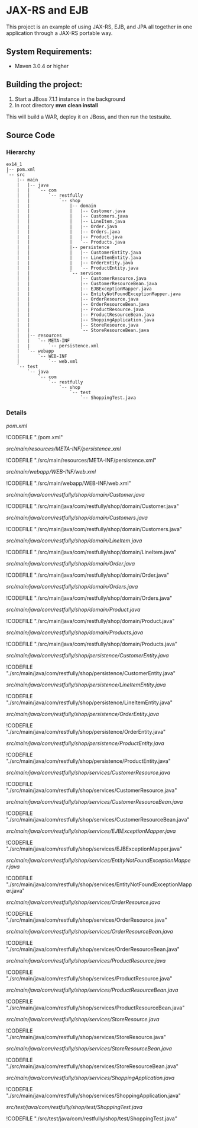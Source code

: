 # JAX-RS and EJB


<!-- toc -->


This project is an example of using JAX-RS, EJB, and JPA all together in one application through a JAX-RS
portable way.


## System Requirements:

- Maven 3.0.4 or higher


## Building the project:

1. Start a JBoss 7.1.1 instance in the background
2. In root directory  **mvn clean install**

This will build a WAR, deploy it on JBoss, and then run the testsuite.







## Source Code


### Hierarchy
```
ex14_1
|-- pom.xml
`-- src
    |-- main
    |   |-- java
    |   |   `-- com
    |   |       `-- restfully
    |   |           `-- shop
    |   |               |-- domain
    |   |               |   |-- Customer.java
    |   |               |   |-- Customers.java
    |   |               |   |-- LineItem.java
    |   |               |   |-- Order.java
    |   |               |   |-- Orders.java
    |   |               |   |-- Product.java
    |   |               |   `-- Products.java
    |   |               |-- persistence
    |   |               |   |-- CustomerEntity.java
    |   |               |   |-- LineItemEntity.java
    |   |               |   |-- OrderEntity.java
    |   |               |   `-- ProductEntity.java
    |   |               `-- services
    |   |                   |-- CustomerResource.java
    |   |                   |-- CustomerResourceBean.java
    |   |                   |-- EJBExceptionMapper.java
    |   |                   |-- EntityNotFoundExceptionMapper.java
    |   |                   |-- OrderResource.java
    |   |                   |-- OrderResourceBean.java
    |   |                   |-- ProductResource.java
    |   |                   |-- ProductResourceBean.java
    |   |                   |-- ShoppingApplication.java
    |   |                   |-- StoreResource.java
    |   |                   `-- StoreResourceBean.java
    |   |-- resources
    |   |   `-- META-INF
    |   |       `-- persistence.xml
    |   `-- webapp
    |       `-- WEB-INF
    |           `-- web.xml
    `-- test
        `-- java
            `-- com
                `-- restfully
                    `-- shop
                        `-- test
                            `-- ShoppingTest.java
```


### Details


*pom.xml*

!CODEFILE "./pom.xml"


*src/main/resources/META-INF/persistence.xml*

!CODEFILE "./src/main/resources/META-INF/persistence.xml"


*src/main/webapp/WEB-INF/web.xml*

!CODEFILE "./src/main/webapp/WEB-INF/web.xml"


*src/main/java/com/restfully/shop/domain/Customer.java*

!CODEFILE "./src/main/java/com/restfully/shop/domain/Customer.java"


*src/main/java/com/restfully/shop/domain/Customers.java*

!CODEFILE "./src/main/java/com/restfully/shop/domain/Customers.java"



*src/main/java/com/restfully/shop/domain/LineItem.java*

!CODEFILE "./src/main/java/com/restfully/shop/domain/LineItem.java"


*src/main/java/com/restfully/shop/domain/Order.java*

!CODEFILE "./src/main/java/com/restfully/shop/domain/Order.java"


*src/main/java/com/restfully/shop/domain/Orders.java*

!CODEFILE "./src/main/java/com/restfully/shop/domain/Orders.java"


*src/main/java/com/restfully/shop/domain/Product.java*

!CODEFILE "./src/main/java/com/restfully/shop/domain/Product.java"


*src/main/java/com/restfully/shop/domain/Products.java*

!CODEFILE "./src/main/java/com/restfully/shop/domain/Products.java"


*src/main/java/com/restfully/shop/persistence/CustomerEntity.java*

!CODEFILE "./src/main/java/com/restfully/shop/persistence/CustomerEntity.java"


*src/main/java/com/restfully/shop/persistence/LineItemEntity.java*

!CODEFILE "./src/main/java/com/restfully/shop/persistence/LineItemEntity.java"


*src/main/java/com/restfully/shop/persistence/OrderEntity.java*

!CODEFILE "./src/main/java/com/restfully/shop/persistence/OrderEntity.java"


*src/main/java/com/restfully/shop/persistence/ProductEntity.java*

!CODEFILE "./src/main/java/com/restfully/shop/persistence/ProductEntity.java"


*src/main/java/com/restfully/shop/services/CustomerResource.java*

!CODEFILE "./src/main/java/com/restfully/shop/services/CustomerResource.java"


*src/main/java/com/restfully/shop/services/CustomerResourceBean.java*

!CODEFILE "./src/main/java/com/restfully/shop/services/CustomerResourceBean.java"


*src/main/java/com/restfully/shop/services/EJBExceptionMapper.java*

!CODEFILE "./src/main/java/com/restfully/shop/services/EJBExceptionMapper.java"



*src/main/java/com/restfully/shop/services/EntityNotFoundExceptionMapper.java*

!CODEFILE "./src/main/java/com/restfully/shop/services/EntityNotFoundExceptionMapper.java"



*src/main/java/com/restfully/shop/services/OrderResource.java*

!CODEFILE "./src/main/java/com/restfully/shop/services/OrderResource.java"


*src/main/java/com/restfully/shop/services/OrderResourceBean.java*

!CODEFILE "./src/main/java/com/restfully/shop/services/OrderResourceBean.java"


*src/main/java/com/restfully/shop/services/ProductResource.java*

!CODEFILE "./src/main/java/com/restfully/shop/services/ProductResource.java"


*src/main/java/com/restfully/shop/services/ProductResourceBean.java*

!CODEFILE "./src/main/java/com/restfully/shop/services/ProductResourceBean.java"


*src/main/java/com/restfully/shop/services/StoreResource.java*

!CODEFILE "./src/main/java/com/restfully/shop/services/StoreResource.java"


*src/main/java/com/restfully/shop/services/StoreResourceBean.java*

!CODEFILE "./src/main/java/com/restfully/shop/services/StoreResourceBean.java"


*src/main/java/com/restfully/shop/services/ShoppingApplication.java*

!CODEFILE "./src/main/java/com/restfully/shop/services/ShoppingApplication.java"


*src/test/java/com/restfully/shop/test/ShoppingTest.java*

!CODEFILE "./src/test/java/com/restfully/shop/test/ShoppingTest.java"